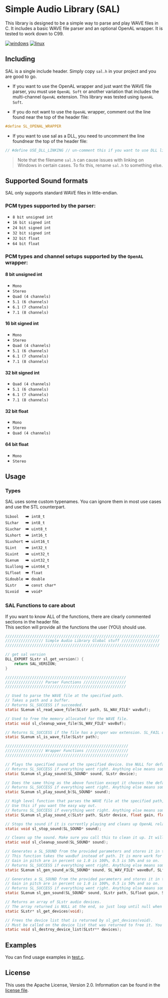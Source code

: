 # Simple Audio Library (SAL)
This library is designed to be a simple way to parse and play WAVE files in C. It includes a basic WAVE file parser and an optional OpenAL wrapper.
It is tested to work down to C99.

[![windows](https://github.com/gwerrry/SAL/actions/workflows/windows.yml/badge.svg)](https://github.com/gwerrry/SAL/actions/workflows/windows.yml)
[![linux](https://github.com/gwerrry/SAL/actions/workflows/linux.yml/badge.svg)](https://github.com/gwerrry/SAL/actions/workflows/linux.yml)

## Including
SAL is a single include header. 
Simply copy `sal.h` in your project and you are good to go.   

- If you want to use the OpenAL wrapper and just want the WAVE file parser, you must use `OpenAL Soft` or another variation that includes the multi-channel `OpenAL` extension.
This library was tested using `OpenAL Soft`.

- If you do not want to use the `OpenAL` wrapper, comment out the line found near the top of the header file:
```c
#define SL_OPENAL_WRAPPER
```  

- If you want to use sal as a DLL, you need to uncomment the line foundnear the top of the header file:
```c
// #define USE_DLL_LINKING // un-comment this if you want to use DLL linking
```

> Note that the filename `sal.h` can cause issues with linking on Windows in certain cases. To fix this, rename `sal.h` to something else.

## Supported Sound formats
SAL only supports standard WAVE files in little-endian.

### PCM types supported by the parser:

- ```8 bit unsigned int```
- ```16 bit signed int```
- ```24 bit signed int```
- ```32 bit signed int```
- ```32 bit float```
- ```64 bit float```

### PCM types and channel setups supported by the ```OpenAL``` wrapper:

#### 8 bit unsigned int
- ```Mono```
- ```Stereo```
- ```Quad (4 channels)```
- ```5.1 (6 channels)```
- ```6.1 (7 channels)```
- ```7.1 (8 channels)```

#### 16 bit signed int
- ```Mono```
- ```Stereo```
- ```Quad (4 channels)```
- ```5.1 (6 channels)```
- ```6.1 (7 channels)```
- ```7.1 (8 channels)```

#### 32 bit signed int
- ```Quad (4 channels)```
- ```5.1 (6 channels)```
- ```6.1 (7 channels)```
- ```7.1 (8 channels)```

#### 32 bit float
- ```Mono```
- ```Stereo```
- ```Quad (4 channels)```

#### 64 bit float
- ```Mono```
- ```Stereo```

## Usage

### Types
SAL uses some custom typenames.
You can ignore them in most use cases and use the STL counterpart.

```
SLbool   🠲 int8_t
SLchar   🠲 int8_t
SLuchar  🠲 uint8_t
SLshort  🠲 int16_t
SLushort 🠲 uint16_t
SLint    🠲 int32_t
SLuint   🠲 uint32_t
SLenum   🠲 uint32_t
SLullong 🠲 uint64_t
SLfloat  🠲 float
SLdouble 🠲 double
SLstr    🠲 const char*
SLvoid   🠲 void*
```

### SAL Functions to care about
If you want to know ALL of the functions, there are clearly commented sections in the header file.   
This section will provide all the functions the user (YOU) should use.

```c
/////////////////////////////////////////////////////////////////////
///////////////// Simple Audio Library Global stuff /////////////////
/////////////////////////////////////////////////////////////////////

// get sal version
DLL_EXPORT SLstr sl_get_version() {
    return SAL_VERSION;
}

//////////////////////////////////////////////////////
///////////////// Parser Functions ///////////////////
//////////////////////////////////////////////////////

// Used to parse the WAVE file at the specified path.
// Takes a path and a buffer.
// Returns SL_SUCCESS if succeeded.
static SLenum sl_read_wave_file(SLstr path, SL_WAV_FILE* wavBuf);

// Used to free the memory allocated for the WAVE file.
static void sl_cleanup_wave_file(SL_WAV_FILE* wavBuf);

// Returns SL_SUCCESS if the file has a proper wav extension. SL_FAIL otherwise.
static SLenum sl_is_wave_file(SLstr path); 

///////////////////////////////////////////////////////
///////////////// Wrapper Functions ///////////////////
///////////////////////////////////////////////////////

// Plays the specified sound at the specified device. Use NULL for default device.
// Returns SL_SUCCESS if everything went right. Anything else means something happened.
static SLenum sl_play_sound(SL_SOUND* sound, SLstr device);

// Does the same thing as the above function except it chooses the default device.
// Returns SL_SUCCESS if everything went right. Anything else means something happened.
static SLenum sl_play_sound_b(SL_SOUND* sound);

// High level function that parses the WAVE file at the specified path, generates a SL_SOUND, plays the sound, and frees the memory for you.
// Use this if you want the easy way out.
// Returns SL_SUCCESS if everything went right. Anything else means something happened.
static SLenum sl_play_sound_c(SLstr path, SLstr device, float gain, float pitch);

// Stops the sound if it is currently playing and cleans up OpenAL related things. This does not free any other sound things. It simply stops the sound and cleans up OpenAL stuff.
static void sl_stop_sound(SL_SOUND* sound);

// Cleans up the sound. Make sure you call this to clean it up. It will free everything that needs to be freed for you.
static void sl_cleanup_sound(SL_SOUND* sound);

// Generates a SL_SOUND from the provided parameters and stores it in the provided SL_SOUND buffer.
// This function takes the wavBuf instead of path. It is more work for you :)
// Gain in pitch are in percent so 1.0 is 100%, 0.5 is 50% and so on.
// Returns SL_SUCCESS if everything went right. Anything else means something happened.
static SLenum sl_gen_sound_a(SL_SOUND* sound, SL_WAV_FILE* waveBuf, SLfloat gain, SLfloat pitch);

// Generates a SL_SOUND from the provided parameters and stores it in the provided buffer.
// Gain in pitch are in percent so 1.0 is 100%, 0.5 is 50% and so on.
// Returns SL_SUCCESS if everything went right. Anything else means something happened.
static SLenum sl_gen_sound(SL_SOUND* sound, SLstr path, SLfloat gain, SLfloat pitch);

// Returns an array of SLstr audio devices.
// The array returned is NULL at the end, so just loop until null when using this. This can return just NULL if something goes wrong.
static SLstr* sl_get_devices(void);

// Frees the device list that is returned by sl_get_devices(void).
// Must be called on the device list that was returned to free it. You could do it yourself, but this makes it easy.
static void sl_destroy_device_list(SLstr** devices);
```
## Examples
You can find usage examples in [test.c](test.c).

## License

This uses the Apache License, Version 2.0. Information can be found in the [license file](LICENSE).
